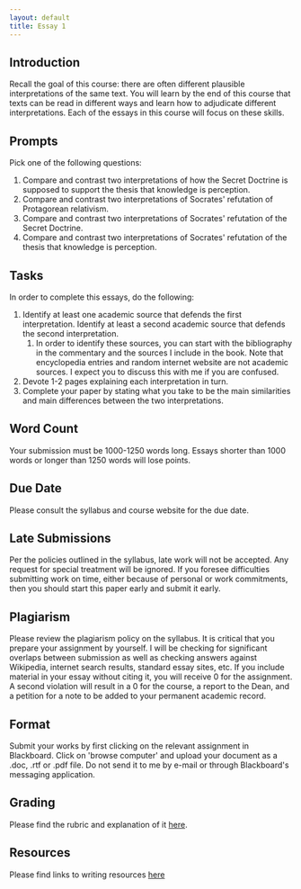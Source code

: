 ```yaml
---
layout: default
title: Essay 1
---
```


## Introduction

Recall the goal of this course: there are often different plausible interpretations of the same text. You will learn by the end of this course that texts can be read in different ways and learn how to adjudicate different interpretations. Each of the essays in this course will focus on these skills. 

## Prompts

Pick one of the following questions: 

1. Compare and contrast two interpretations of how the Secret Doctrine is supposed to support the thesis that knowledge is perception.
2. Compare and contrast two interpretations of Socrates' refutation of Protagorean relativism.
3. Compare and contrast two interpretations of Socrates' refutation of the Secret Doctrine.
3. Compare and contrast two interpretations of Socrates' refutation of the thesis that knowledge is perception.


## Tasks

In order to complete this essays, do the following:
1. Identify at least one academic source that defends the first interpretation. Identify at least a second academic source that defends the second interpretation. 
	1. In order to identify these sources, you can start with the bibliography in the commentary and the sources I include in the book. Note that encyclopedia entries and random internet website are not academic sources. I expect you to discuss this with me if you are confused. 
2. Devote 1-2 pages explaining each interpretation in turn. 
3. Complete your paper by stating what you take to be the main similarities and main differences between the two interpretations. 

## Word Count

Your submission must be 1000-1250 words long. Essays shorter than 1000 words or longer than 1250 words will lose points. 


## Due Date
Please consult the syllabus and course website for the due date.

## Late Submissions

Per the policies outlined in the syllabus, late work will not be accepted. Any request for special treatment will be ignored. If you foresee difficulties submitting work on time, either because of personal or work commitments, then you should start this paper early and submit it early. 

## Plagiarism

Please review the plagiarism policy on the syllabus. It is critical that you prepare your assignment by yourself.  I will be checking for significant overlaps between submission as well as checking answers against Wikipedia, internet search results, standard essay sites, etc. If you include material in your essay without citing it, you will receive 0 for the assignment. A second violation will result in a 0 for the course, a report to the Dean, and a petition for a note to be added to your permanent academic record.

## Format

Submit your works by first clicking on the relevant assignment in Blackboard. Click on 'browse computer' and upload your document as a .doc, .rtf or .pdf file. Do not send it to me by e-mail or through Blackboard's messaging application. 

## Grading
Please find the rubric and explanation of it [here](/resources/grading).

## Resources
Please find links to writing resources [here](/resources/)



